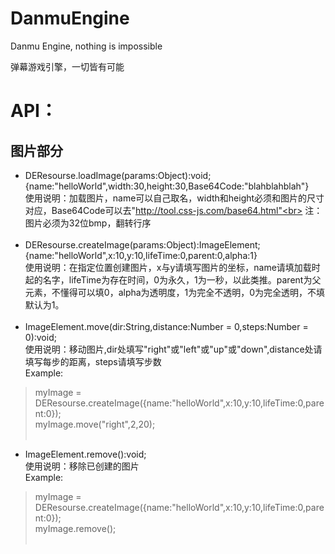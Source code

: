 # DanmuEngine
Danmu Engine, nothing is impossible

弹幕游戏引擎，一切皆有可能

# API：
## 图片部分
* DEResourse.loadImage(params:Object):void;<br>
 {name:"helloWorld",width:30,height:30,Base64Code:"blahblahblah"}<br>
 使用说明：加载图片，name可以自己取名，width和height必须和图片的尺寸对应，Base64Code可以去"http://tool.css-js.com/base64.html"<br>
 注：图片必须为32位bmp，翻转行序<br><br>
* DEResourse.createImage(params:Object):ImageElement;<br>
 {name:"helloWorld",x:10,y:10,lifeTime:0,parent:0,alpha:1}<br>
 使用说明：在指定位置创建图片，x与y请填写图片的坐标，name请填加载时起的名字，lifeTime为存在时间，0为永久，1为一秒，以此类推。parent为父元素，不懂得可以填0，alpha为透明度，1为完全不透明，0为完全透明，不填默认为1。<br><br>
* ImageElement.move(dir:String,distance:Number = 0,steps:Number = 0):void;<br>
 使用说明：移动图片,dir处填写"right"或"left"或"up"或"down",distance处请填写每步的距离，steps请填写步数<br>
 Example:<br>
>myImage = DEResourse.createImage({name:"helloWorld",x:10,y:10,lifeTime:0,parent:0});<br>
>myImage.move("right",2,20);<br><br>
* ImageElement.remove():void;<br>
 使用说明：移除已创建的图片<br>
 Example:<br>
>myImage = DEResourse.createImage({name:"helloWorld",x:10,y:10,lifeTime:0,parent:0});<br>
>myImage.remove();<br><br>
